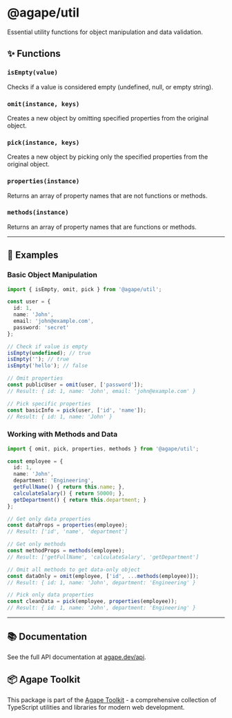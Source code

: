 # @agape/util

Essential utility functions for object manipulation and data validation.

## ✨ Functions

### `isEmpty(value)`
Checks if a value is considered empty (undefined, null, or empty string).

### `omit(instance, keys)`
Creates a new object by omitting specified properties from the original object.

### `pick(instance, keys)`
Creates a new object by picking only the specified properties from the original object.

### `properties(instance)`
Returns an array of property names that are not functions or methods.

### `methods(instance)`
Returns an array of property names that are functions or methods.

---

## 🚀 Examples

### Basic Object Manipulation

```ts
import { isEmpty, omit, pick } from '@agape/util';

const user = { 
  id: 1, 
  name: 'John', 
  email: 'john@example.com', 
  password: 'secret' 
};

// Check if value is empty
isEmpty(undefined); // true
isEmpty(''); // true
isEmpty('hello'); // false

// Omit properties
const publicUser = omit(user, ['password']);
// Result: { id: 1, name: 'John', email: 'john@example.com' }

// Pick specific properties
const basicInfo = pick(user, ['id', 'name']);
// Result: { id: 1, name: 'John' }
```

### Working with Methods and Data

```ts
import { omit, pick, properties, methods } from '@agape/util';

const employee = {
  id: 1,
  name: 'John',
  department: 'Engineering',
  getFullName() { return this.name; },
  calculateSalary() { return 50000; },
  getDepartment() { return this.department; }
};

// Get only data properties
const dataProps = properties(employee);
// Result: ['id', 'name', 'department']

// Get only methods
const methodProps = methods(employee);
// Result: ['getFullName', 'calculateSalary', 'getDepartment']

// Omit all methods to get data-only object
const dataOnly = omit(employee, ['id', ...methods(employee)]);
// Result: { id: 1, name: 'John', department: 'Engineering' }

// Pick only data properties
const cleanData = pick(employee, properties(employee));
// Result: { id: 1, name: 'John', department: 'Engineering' }
```
---

## 📚 Documentation

See the full API documentation at [agape.dev/api](https://agape.dev/api).

## 📦 Agape Toolkit

This package is part of the [Agape Toolkit](https://github.com/AgapeToolkit/AgapeToolkit) - a comprehensive collection of TypeScript utilities and libraries for modern web development.
